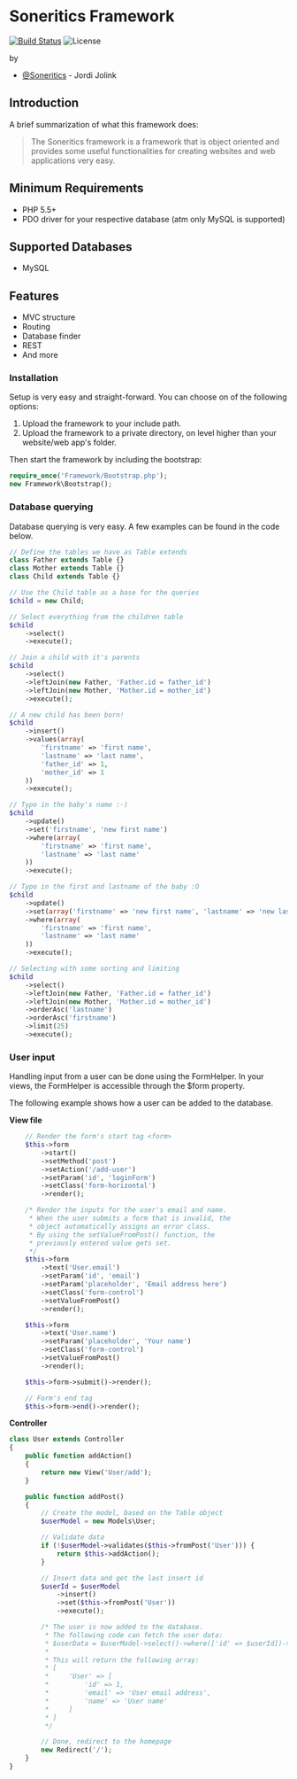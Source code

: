 # Soneritics Framework #

[![Build Status](https://api.travis-ci.org/Soneritics/Framework.svg?branch=master)](https://travis-ci.org/Soneritics/Framework)
![License](http://img.shields.io/badge/license-MIT-green.svg)

by
* [@Soneritics](https://github.com/Soneritics) - Jordi Jolink


## Introduction ##
A brief summarization of what this framework does:

> The Soneritics framework is a framework that is object oriented and provides some useful functionalities for
> creating websites and web applications very easy.

## Minimum Requirements ##

- PHP 5.5+
- PDO driver for your respective database (atm only MySQL is supported)

## Supported Databases ##

- MySQL

## Features ##

- MVC structure
- Routing
- Database finder
- REST
- And more

### Installation ###

Setup is very easy and straight-forward. You can choose on of the following options:

1. Upload the framework to your include path.
2. Upload the framework to a private directory, on level higher than your website/web app's folder.


Then start the framework by including the bootstrap:

```php
require_once('Framework/Bootstrap.php');
new Framework\Bootstrap();
```

### Database querying ###
Database querying is very easy. A few examples can be found in the code below.

```php
// Define the tables we have as Table extends
class Father extends Table {}
class Mother extends Table {}
class Child extends Table {}

// Use the Child table as a base for the queries
$child = new Child;

// Select everything from the children table
$child
    ->select()
    ->execute();

// Join a child with it's parents
$child
    ->select()
    ->leftJoin(new Father, 'Father.id = father_id')
    ->leftJoin(new Mother, 'Mother.id = mother_id')
    ->execute();

// A new child has been born!
$child
    ->insert()
    ->values(array(
        'firstname' => 'first name',
        'lastname' => 'last name',
        'father_id' => 1,
        'mother_id' => 1
    ))
    ->execute();

// Typo in the baby's name :-)
$child
    ->update()
    ->set('firstname', 'new first name')
    ->where(array(
        'firstname' => 'first name',
        'lastname' => 'last name'
    ))
    ->execute();

// Typo in the first and lastname of the baby :O
$child
    ->update()
    ->set(array('firstname' => 'new first name', 'lastname' => 'new last name'))
    ->where(array(
        'firstname' => 'first name',
        'lastname' => 'last name'
    ))
    ->execute();

// Selecting with some sorting and limiting
$child
    ->select()
    ->leftJoin(new Father, 'Father.id = father_id')
    ->leftJoin(new Mother, 'Mother.id = mother_id')
    ->orderAsc('lastname')
    ->orderAsc('firstname')
    ->limit(25)
    ->execute();
```

### User input ###
Handling input from a user can be done using the FormHelper. In your views, the FormHelper is accessible through the $form property.

The following example shows how a user can be added to the database.

**View file**
```php
    // Render the form's start tag <form>
    $this->form
        ->start()
        ->setMethod('post')
        ->setAction('/add-user')
        ->setParam('id', 'loginForm')
        ->setClass('form-horizontal')
        ->render();

    /* Render the inputs for the user's email and name.
     * When the user submits a form that is invalid, the
     * object automatically assigns an error class.
     * By using the setValueFromPost() function, the 
     * previously entered value gets set.
     */
    $this->form
        ->text('User.email')
        ->setParam('id', 'email')
        ->setParam('placeholder', 'Email address here')
        ->setClass('form-control')
        ->setValueFromPost()
        ->render();

    $this->form
        ->text('User.name')
        ->setParam('placeholder', 'Your name')
        ->setClass('form-control')
        ->setValueFromPost()
        ->render();

    $this->form->submit()->render();

    // Form's end tag
    $this->form->end()->render();
```

**Controller**
```php
class User extends Controller
{
    public function addAction()
    {
        return new View('User/add');
    }

    public function addPost()
    {
        // Create the model, based on the Table object
        $userModel = new Models\User;

        // Validate data
        if (!$userModel->validates($this->fromPost('User'))) {
            return $this->addAction();
        }

        // Insert data and get the last insert id
        $userId = $userModel
            ->insert()
            ->set($this->fromPost('User'))
            ->execute();

        /* The user is now added to the database.
         * The following code can fetch the user data:
         * $userData = $userModel->select()->where(['id' => $userId])->execute()->get();
         *
         * This will return the following array:
         * [
         *     'User' => [
         *         'id' => 1,
         *         'email' => 'User email address',
         *         'name' => 'User name'
         *     ]
         * ]
         */

        // Done, redirect to the homepage
        new Redirect('/');
    }
}
```